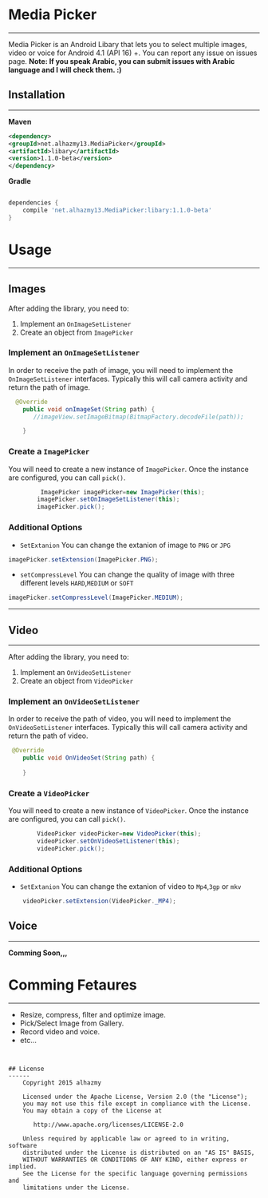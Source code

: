 # Media Picker
------ 
Media Picker is an Android Libary that lets you to select multiple images, video or voice for Android 4.1 (API 16) +.
You can report any issue on issues page. **Note: If you speak Arabic, you can submit issues with Arabic language and I will check them. :)**


## Installation
------ 
**Maven**
```xml
<dependency>
<groupId>net.alhazmy13.MediaPicker</groupId>
<artifactId>libary</artifactId>
<version>1.1.0-beta</version>
</dependency>
```


**Gradle**
```gradle

dependencies {
	compile 'net.alhazmy13.MediaPicker:libary:1.1.0-beta'
}
```

# Usage
------ 
## Images
After adding the library, you need to:

1. Implement an `OnImageSetListener`
2. Create an object from `ImagePicker` 


### Implement an `OnImageSetListener`
In order to receive the path of image, you will need to implement the `OnImageSetListener`  interfaces. Typically this will  call camera activity and return the path of image.
```java
  @Override
    public void onImageSet(String path) {
       //imageView.setImageBitmap(BitmapFactory.decodeFile(path));

    }
```

### Create a `ImagePicker`
You will need to create a new instance of `ImagePicker`. Once the instance are configured, you can call `pick()`.
```java
         ImagePicker imagePicker=new ImagePicker(this);
        imagePicker.setOnImageSetListener(this);
        imagePicker.pick();
```


### Additional Options
* `SetExtanion` You can change the extanion of image to `PNG` or `JPG`
```java
imagePicker.setExtension(ImagePicker.PNG);
```
* `setCompressLevel` You can change the quality of image with three different levels `HARD`,`MEDIUM` or `SOFT`
```java
imagePicker.setCompressLevel(ImagePicker.MEDIUM);
```

------ 

## Video
------ 
After adding the library, you need to:

1. Implement an `OnVideoSetListener`
2. Create an object from `VideoPicker` 


### Implement an `OnVideoSetListener`
In order to receive the path of video, you will need to implement the `OnVideoSetListener`  interfaces. Typically this will  call camera activity and return the path of video.
```java
 @Override
    public void OnVideoSet(String path) {
        
    }
```

### Create a `VideoPicker`
You will need to create a new instance of `VideoPicker`. Once the instance are configured, you can call `pick()`.
```java
        VideoPicker videoPicker=new VideoPicker(this);
        videoPicker.setOnVideoSetListener(this);
        videoPicker.pick();
```


### Additional Options
* `SetExtanion` You can change the extanion of video to `Mp4`,`3gp` or `mkv`
```java
    videoPicker.setExtension(VideoPicker._MP4);
```



## Voice 
------ 
**Comming Soon,,,**

# Comming Fetaures
------ 
* Resize, compress, filter and optimize image.
* Pick/Select Image from Gallery.
* Record video and voice.
* etc...           
```


## License
------ 
    Copyright 2015 alhazmy

    Licensed under the Apache License, Version 2.0 (the "License");
    you may not use this file except in compliance with the License.
    You may obtain a copy of the License at

       http://www.apache.org/licenses/LICENSE-2.0

    Unless required by applicable law or agreed to in writing, software
    distributed under the License is distributed on an "AS IS" BASIS,
    WITHOUT WARRANTIES OR CONDITIONS OF ANY KIND, either express or implied.
    See the License for the specific language governing permissions and
    limitations under the License.
    

